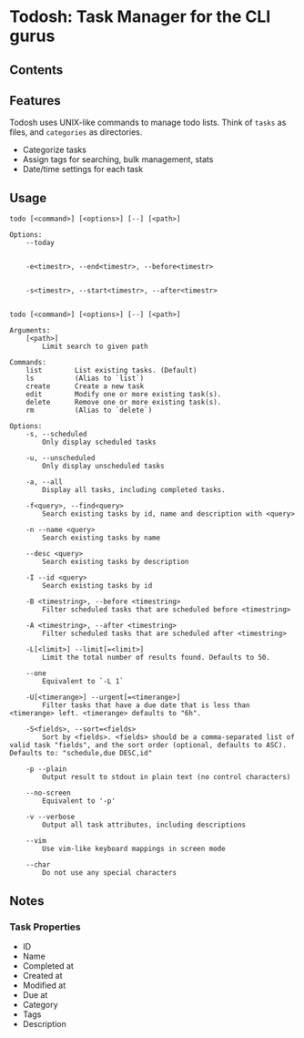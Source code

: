 # Todosh: Task Manager for the CLI gurus

## Contents

## Features

Todosh uses UNIX-like commands to manage todo lists. Think of `tasks` as files, and `categories` as directories.

- Categorize tasks
- Assign tags for searching, bulk management, stats
- Date/time settings for each task

## Usage

```
todo [<command>] [<options>] [--] [<path>]

Options:
    --today


    -e<timestr>, --end<timestr>, --before<timestr>


    -s<timestr>, --start<timestr>, --after<timestr>
        

```


```
todo [<command>] [<options>] [--] [<path>]

Arguments:
    [<path>]
        Limit search to given path

Commands:
    list        List existing tasks. (Default)
    ls          (Alias to `list`)
    create      Create a new task
    edit        Modify one or more existing task(s).
    delete      Remove one or more existing task(s).
    rm          (Alias to `delete`)

Options:
    -s, --scheduled
        Only display scheduled tasks

    -u, --unscheduled
        Only display unscheduled tasks

    -a, --all
        Display all tasks, including completed tasks.

    -f<query>, --find<query>
        Search existing tasks by id, name and description with <query>

    -n --name <query>
        Search existing tasks by name

    --desc <query>
        Search existing tasks by description

    -I --id <query>
        Search existing tasks by id

    -B <timestring>, --before <timestring>
        Filter scheduled tasks that are scheduled before <timestring>

    -A <timestring>, --after <timestring>
        Filter scheduled tasks that are scheduled after <timestring>

    -L[<limit>] --limit[=<limit>]
        Limit the total number of results found. Defaults to 50.

    --one
        Equivalent to `-L 1`

    -U[<timerange>] --urgent[=<timerange>]
        Filter tasks that have a due date that is less than <timerange> left. <timerange> defaults to "6h".

    -S<fields>, --sort=<fields>
        Sort by <fields>. <fields> should be a comma-separated list of valid task "fields", and the sort order (optional, defaults to ASC). Defaults to: "schedule,due DESC,id"

    -p --plain
        Output result to stdout in plain text (no control characters)

    --no-screen
        Equivalent to '-p'

    -v --verbose
        Output all task attributes, including descriptions

    --vim
        Use vim-like keyboard mappings in screen mode

    --char
        Do not use any special characters
```

## Notes

### Task Properties

- ID
- Name
- Completed at
- Created at
- Modified at
- Due at
- Category
- Tags
- Description

